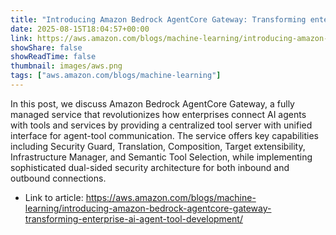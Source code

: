 ```yaml
---
title: "Introducing Amazon Bedrock AgentCore Gateway: Transforming enterprise AI agent tool development"
date: 2025-08-15T18:04:57+00:00
link: https://aws.amazon.com/blogs/machine-learning/introducing-amazon-bedrock-agentcore-gateway-transforming-enterprise-ai-agent-tool-development/
showShare: false
showReadTime: false
thumbnail: images/aws.png
tags: ["aws.amazon.com/blogs/machine-learning"]
---
```

In this post, we discuss Amazon Bedrock AgentCore Gateway, a fully managed service that revolutionizes how enterprises connect AI agents with tools and services by providing a centralized tool server with unified interface for agent-tool communication. The service offers key capabilities including Security Guard, Translation, Composition, Target extensibility, Infrastructure Manager, and Semantic Tool Selection, while implementing sophisticated dual-sided security architecture for both inbound and outbound connections.

- Link to article: https://aws.amazon.com/blogs/machine-learning/introducing-amazon-bedrock-agentcore-gateway-transforming-enterprise-ai-agent-tool-development/